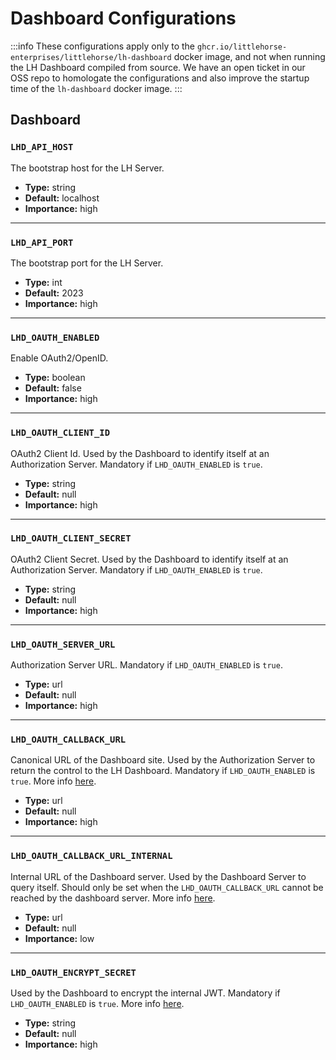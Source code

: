 # Dashboard Configurations

:::info
These configurations apply only to the `ghcr.io/littlehorse-enterprises/littlehorse/lh-dashboard` docker image, and not when running the LH Dashboard compiled from source. We have an open ticket in our OSS repo to homologate the configurations and also improve the startup time of the `lh-dashboard` docker image.
:::

## Dashboard

### `LHD_API_HOST`

The bootstrap host for the LH Server.

- **Type:** string
- **Default:** localhost
- **Importance:** high

---

### `LHD_API_PORT`

The bootstrap port for the LH Server.

- **Type:** int
- **Default:** 2023
- **Importance:** high

---

### `LHD_OAUTH_ENABLED`

Enable OAuth2/OpenID.

- **Type:** boolean
- **Default:** false
- **Importance:** high

---

### `LHD_OAUTH_CLIENT_ID`

OAuth2 Client Id. Used by the Dashboard to identify itself at an Authorization Server. Mandatory if `LHD_OAUTH_ENABLED`
is `true`.

- **Type:** string
- **Default:** null
- **Importance:** high

---

### `LHD_OAUTH_CLIENT_SECRET`

OAuth2 Client Secret. Used by the Dashboard to identify itself at an Authorization Server. Mandatory
if `LHD_OAUTH_ENABLED` is `true`.

- **Type:** string
- **Default:** null
- **Importance:** high

---

### `LHD_OAUTH_SERVER_URL`

Authorization Server URL. Mandatory if `LHD_OAUTH_ENABLED` is `true`.

- **Type:** url
- **Default:** null
- **Importance:** high

---

### `LHD_OAUTH_CALLBACK_URL`

Canonical URL of the Dashboard site. Used by the Authorization Server to return the control to the LH Dashboard.
Mandatory if `LHD_OAUTH_ENABLED` is `true`. More
info [here](https://next-auth.js.org/configuration/options#nextauth_url).

- **Type:** url
- **Default:** null
- **Importance:** high

---

### `LHD_OAUTH_CALLBACK_URL_INTERNAL`

Internal URL of the Dashboard server. Used by the Dashboard Server to query itself.
Should only be set when the `LHD_OAUTH_CALLBACK_URL` cannot be reached by the dashboard server. More
info [here](https://next-auth.js.org/configuration/options#nextauth_url_internal).

- **Type:** url
- **Default:** null
- **Importance:** low

---

### `LHD_OAUTH_ENCRYPT_SECRET`

Used by the Dashboard to encrypt the internal JWT.
Mandatory if `LHD_OAUTH_ENABLED` is `true`. More
info [here](https://next-auth.js.org/configuration/options#nextauth_secret).

- **Type:** string
- **Default:** null
- **Importance:** high

